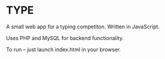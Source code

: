 TYPE
==========

A small web app for a typing competiton. Written in JavaScript.

Uses PHP and MySQL for backend functionality.

To run – just launch index.html in your browser.